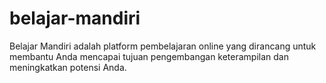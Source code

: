 # belajar-mandiri
Belajar Mandiri adalah platform pembelajaran online yang dirancang untuk membantu Anda mencapai tujuan pengembangan keterampilan dan meningkatkan potensi Anda.
